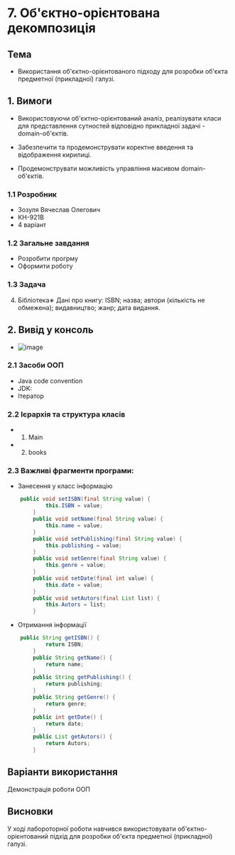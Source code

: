 # 7. Об'єктно-орієнтована декомпозиція
## Тема
- Використання об'єктно-орієнтованого підходу для розробки об'єкта предметної (прикладної) галузі.

## 1. Вимоги
- Використовуючи об'єктно-орієнтований аналіз, реалізувати класи для представлення сутностей відповідно прикладної задачі - domain-об'єктів.

- Забезпечити та продемонструвати коректне введення та відображення кирилиці.

- Продемонструвати можливість управління масивом domain-об'єктів.
### 1.1 Розробник
- Зозуля Вячеслав Олегович
- КН-921В
- 4 варіант

### 1.2 Загальне завдання
- Розробити прогрму 
- Оформити роботу


### 1.3 Задача
4. Бібліотека∗
Дані про книгу: ISBN; назва; автори (кількість не обмежена); видавництво; жанр; дата видання.

## 2. Вивід у консоль
- ![image](https://user-images.githubusercontent.com/67918913/199192298-fcd761b6-8587-4a73-ac0f-12a62668e904.png)
  
### 2.1 Засоби ООП
- Java code convention
- JDK:
- Ітератор
### 2.2 Ієрархія та структура класів
- 1. Main
- 2. books

### 2.3 Важливі фрагменти програми:
- Занесення у класс інформацію
~~~java
    public void setISBN(final String value) {
	        this.ISBN = value;
	    }
	    public void setName(final String value) {
	        this.name = value;
	    }
	    public void setPublishing(final String value) {
	        this.publishing = value;
	    }
	    public void setGenre(final String value) {
	        this.genre = value;
	    }
	    public void setDate(final int value) {
	    	this.date = value;
	    }
	    public void setAutors(final List list) {
	    	this.Autors = list;
	    }
~~~
- Отримання інформації
~~~java
    public String getISBN() {
	        return ISBN;	
	    }
	    public String getName() {
	        return name;	
	    }
	    public String getPublishing() {
	        return publishing;	
	    }
	    public String getGenre() {
	        return genre;	
	    }
	    public int getDate() {
	    	return date;
	    }
	    public List getAutors() {
	        return Autors;
	    }
~~~
## Варіанти використання
Демонстрація роботи ООП 
## Висновки
У ході лабороторної роботи навчився використовувати об'єктно-орієнтований підхід для розробки об'єкта предметної (прикладної) галузі.

